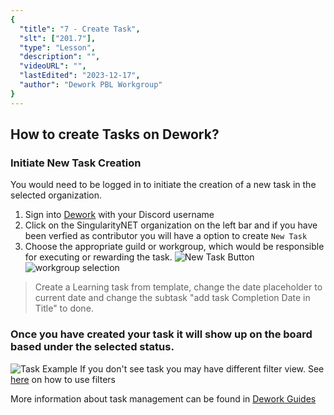 ```yaml
---
{
  "title": "7 - Create Task",
  "slt": ["201.7"],
  "type": "Lesson",
  "description": "",
  "videoURL": "",
  "lastEdited": "2023-12-17",
  "author": "Dework PBL Workgroup"
}
---
```


## How to create Tasks on Dework?
### Initiate New Task Creation

You would need to be logged in to initiate the creation of a new task in the selected organization.

1. Sign into [Dework](https://app.dework.xyz/singularitynet-ambas/) with your Discord username
2. Click on the SingularityNET organization on the left bar and if you have been verfied as contributor you will have a option to create `New Task`
3. Choose the appropriate guild or workgroup, which would be responsible for executing or rewarding the task.
   ![New Task Button](/Dework_PBL_Pictures/Module_201/New_Task_Button_Location.png)
   ![workgroup selection](/Dework_PBL_Pictures/Module_201/Workgroup_Selection_Option.png)

> Create a Learning task from template, change the date placeholder to current date and change the subtask "add task Completion Date in Title" to done.

### Once you have created your task it will show up on the board based under the selected status.

![Task Example](/Dework_PBL_Pictures/Module_201/Test_Task_Example.png)
If you don't see task you may have different filter view. See [here](/course/module/201/2012) on how to use filters

More information about task management can be found in [Dework Guides](https://dework.gitbook.io/product-docs/fundamentals/task-types-and-assignee-gating)